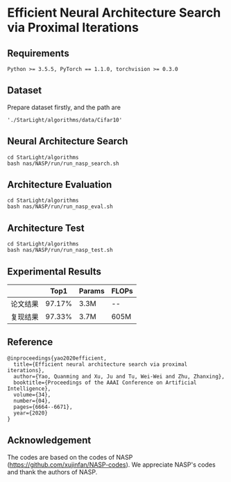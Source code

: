 # Efficient Neural Architecture Search via Proximal Iterations
## Requirements
```
Python >= 3.5.5, PyTorch == 1.1.0, torchvision >= 0.3.0
```
## Dataset
Prepare dataset firstly, and the path are 
```
'./StarLight/algorithms/data/Cifar10'
```

## Neural Architecture Search
```
cd StarLight/algorithms
bash nas/NASP/run/run_nasp_search.sh
```

## Architecture Evaluation
```
cd StarLight/algorithms
bash nas/NASP/run/run_nasp_eval.sh
```

## Architecture Test
```
cd StarLight/algorithms
bash nas/NASP/run/run_nasp_test.sh
```


## Experimental Results
|          | Top1   | Params | FLOPs |
|   ----   | ----   | ----   | ----  |
| 论文结果  | 97.17% |  3.3M  |  --   |  
| 复现结果  | 97.33% |  3.7M  |  605M |


## Reference
```
@inproceedings{yao2020efficient,
  title={Efficient neural architecture search via proximal iterations},
  author={Yao, Quanming and Xu, Ju and Tu, Wei-Wei and Zhu, Zhanxing},
  booktitle={Proceedings of the AAAI Conference on Artificial Intelligence},
  volume={34},
  number={04},
  pages={6664--6671},
  year={2020}
}
```

## Acknowledgement
The codes are based on the codes of NASP (https://github.com/xujinfan/NASP-codes). We appreciate NASP's codes and thank the authors of NASP.
